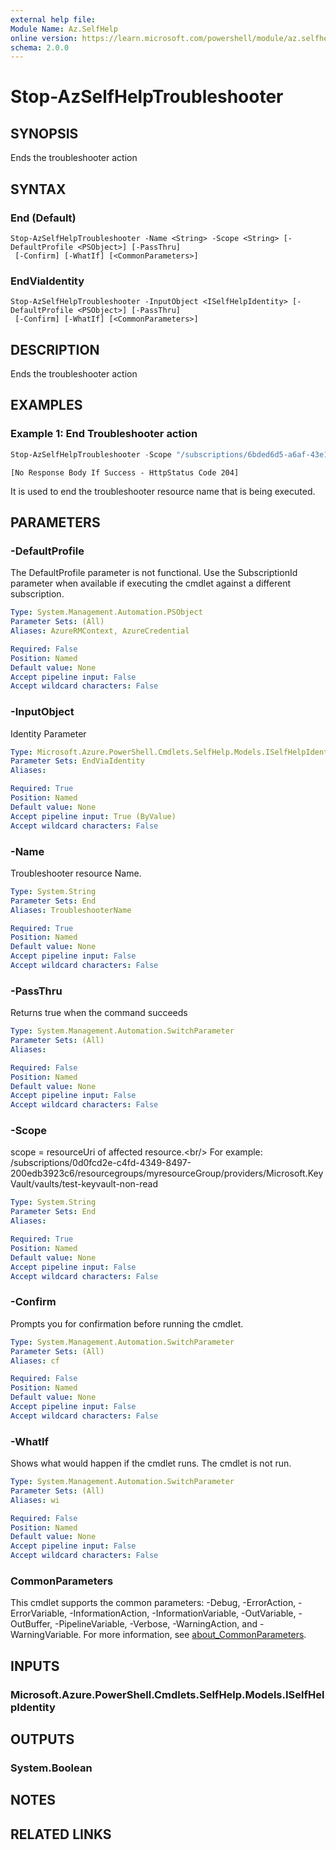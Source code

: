 ```yaml
---
external help file:
Module Name: Az.SelfHelp
online version: https://learn.microsoft.com/powershell/module/az.selfhelp/stop-azselfhelptroubleshooter
schema: 2.0.0
---
```


# Stop-AzSelfHelpTroubleshooter

## SYNOPSIS
Ends the troubleshooter action

## SYNTAX

### End (Default)
```
Stop-AzSelfHelpTroubleshooter -Name <String> -Scope <String> [-DefaultProfile <PSObject>] [-PassThru]
 [-Confirm] [-WhatIf] [<CommonParameters>]
```

### EndViaIdentity
```
Stop-AzSelfHelpTroubleshooter -InputObject <ISelfHelpIdentity> [-DefaultProfile <PSObject>] [-PassThru]
 [-Confirm] [-WhatIf] [<CommonParameters>]
```

## DESCRIPTION
Ends the troubleshooter action

## EXAMPLES

### Example 1: End Troubleshooter action
```powershell
Stop-AzSelfHelpTroubleshooter -Scope "/subscriptions/6bded6d5-a6af-43e1-96d3-bf71f6f5f8ba" -Name "02d59989-f8a9-4b69-9919-1ef51df4eff6" 
```

```output
[No Response Body If Success - HttpStatus Code 204]
```

It is used to end the troubleshooter resource name that is being executed.

## PARAMETERS

### -DefaultProfile
The DefaultProfile parameter is not functional.
Use the SubscriptionId parameter when available if executing the cmdlet against a different subscription.

```yaml
Type: System.Management.Automation.PSObject
Parameter Sets: (All)
Aliases: AzureRMContext, AzureCredential

Required: False
Position: Named
Default value: None
Accept pipeline input: False
Accept wildcard characters: False
```

### -InputObject
Identity Parameter

```yaml
Type: Microsoft.Azure.PowerShell.Cmdlets.SelfHelp.Models.ISelfHelpIdentity
Parameter Sets: EndViaIdentity
Aliases:

Required: True
Position: Named
Default value: None
Accept pipeline input: True (ByValue)
Accept wildcard characters: False
```

### -Name
Troubleshooter resource Name.

```yaml
Type: System.String
Parameter Sets: End
Aliases: TroubleshooterName

Required: True
Position: Named
Default value: None
Accept pipeline input: False
Accept wildcard characters: False
```

### -PassThru
Returns true when the command succeeds

```yaml
Type: System.Management.Automation.SwitchParameter
Parameter Sets: (All)
Aliases:

Required: False
Position: Named
Default value: None
Accept pipeline input: False
Accept wildcard characters: False
```

### -Scope
scope = resourceUri of affected resource.\<br/\> For example: /subscriptions/0d0fcd2e-c4fd-4349-8497-200edb3923c6/resourcegroups/myresourceGroup/providers/Microsoft.KeyVault/vaults/test-keyvault-non-read

```yaml
Type: System.String
Parameter Sets: End
Aliases:

Required: True
Position: Named
Default value: None
Accept pipeline input: False
Accept wildcard characters: False
```

### -Confirm
Prompts you for confirmation before running the cmdlet.

```yaml
Type: System.Management.Automation.SwitchParameter
Parameter Sets: (All)
Aliases: cf

Required: False
Position: Named
Default value: None
Accept pipeline input: False
Accept wildcard characters: False
```

### -WhatIf
Shows what would happen if the cmdlet runs.
The cmdlet is not run.

```yaml
Type: System.Management.Automation.SwitchParameter
Parameter Sets: (All)
Aliases: wi

Required: False
Position: Named
Default value: None
Accept pipeline input: False
Accept wildcard characters: False
```

### CommonParameters
This cmdlet supports the common parameters: -Debug, -ErrorAction, -ErrorVariable, -InformationAction, -InformationVariable, -OutVariable, -OutBuffer, -PipelineVariable, -Verbose, -WarningAction, and -WarningVariable. For more information, see [about_CommonParameters](http://go.microsoft.com/fwlink/?LinkID=113216).

## INPUTS

### Microsoft.Azure.PowerShell.Cmdlets.SelfHelp.Models.ISelfHelpIdentity

## OUTPUTS

### System.Boolean

## NOTES

## RELATED LINKS

